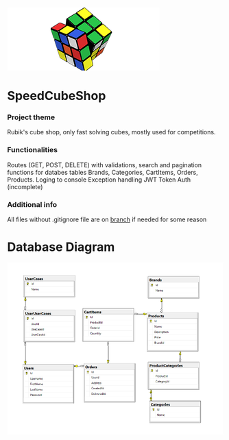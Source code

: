 ![Logo](https://github.com/JovanVuceljic/SpeedCubeShopICT/blob/main/logo.png)

# SpeedCubeShop

### Project theme  
Rubik's cube shop, only fast solving cubes, mostly used for competitions.


### Functionalities
Routes (GET, POST, DELETE) with validations, search and pagination functions for databes tables Brands, Categories, CartItems, Orders, Products.
Loging to console
Exception handling
JWT Token Auth (incomplete) 

### Additional info
All files without .gitignore file are on [branch](https://github.com/JovanVuceljic/SpeedCubeShopICT/tree/full) if needed for some reason
  

# Database Diagram

![Database Diagram](https://github.com/JovanVuceljic/SpeedCubeShopICT/blob/main/Database_Diagram.png)
